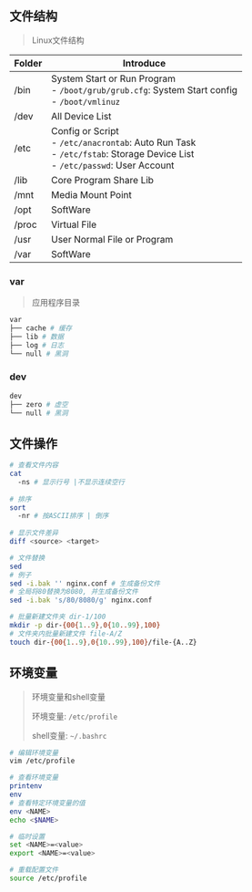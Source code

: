 

<!-- 
title: 05-文件系统
sort: 
--> 

## 文件结构

> Linux文件结构

| Folder | Introduce                                                    |
| ------ | ------------------------------------------------------------ |
| /bin   | System Start or Run Program<br />- `/boot/grub/grub.cfg`: System Start config<br />- `/boot/vmlinuz` |
| /dev   | All Device List                                              |
| /etc   | Config or Script<br />- `/etc/anacrontab`: Auto Run Task<br />- `/etc/fstab`: Storage Device List<br />- `/etc/passwd`: User Account |
| /lib   | Core Program Share Lib                                       |
| /mnt   | Media Mount Point                                            |
| /opt   | SoftWare                                                     |
| /proc  | Virtual File                                                 |
| /usr   | User Normal File or Program                                  |
| /var   | SoftWare                                                     |

### var

> 应用程序目录

```bash
var
├── cache # 缓存
├── lib # 数据
├── log # 日志
└── null # 黑洞
```



### dev

```bash
dev
├── zero # 虚空
└── null # 黑洞
```



## 文件操作

```bash
# 查看文件内容
cat 
  -ns # 显示行号 |不显示连续空行
  
# 排序
sort
  -nr # 按ASCII排序 | 倒序
  
# 显示文件差异
diff <source> <target>

# 文件替换
sed 
# 例子
sed -i.bak '' nginx.conf # 生成备份文件
# 全局将80替换为8080, 并生成备份文件
sed -i.bak 's/80/8080/g' nginx.conf

# 批量新建文件夹 dir-1/100
mkdir -p dir-{00{1..9},0{10..99},100}
# 文件夹内批量新建文件 file-A/Z
touch dir-{00{1..9},0{10..99},100}/file-{A..Z}
```

## 环境变量

> 环境变量和shell变量
>
> 环境变量: `/etc/profile`
>
> shell变量: `~/.bashrc`

```bash
# 编辑环境变量
vim /etc/profile

# 查看环境变量
printenv
env
# 查看特定环境变量的值
env <NAME> 
echo <$NAME>

# 临时设置
set <NAME>=<value>
export <NAME>=<value>

# 重载配置文件
source /etc/profile
```

